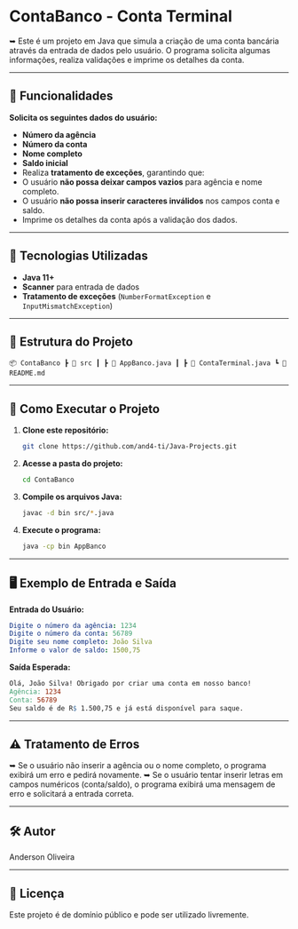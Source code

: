# ContaBanco - Conta Terminal

➥ Este é um projeto em Java que simula a criação de uma conta bancária através da entrada de dados pelo usuário. O programa solicita algumas informações, realiza validações e imprime os detalhes da conta.

---

## 📌 **Funcionalidades**

**Solicita os seguintes dados do usuário:**
  - **Número da agência**
  - **Número da conta**
  - **Nome completo**
  - **Saldo inicial**
  - Realiza **tratamento de exceções**, garantindo que:
  - O usuário **não possa deixar campos vazios** para agência e nome completo.
  - O usuário **não possa inserir caracteres inválidos** nos campos conta e saldo.
  - Imprime os detalhes da conta após a validação dos dados.

---

## 🚀 **Tecnologias Utilizadas**

  - **Java 11+**
  - **Scanner** para entrada de dados
  - **Tratamento de exceções** (`NumberFormatException` e `InputMismatchException`)

---

## 📂 **Estrutura do Projeto**
    📦 ContaBanco ┣ 📜 src ┃ ┣ 📜 AppBanco.java ┃ ┣ 📜 ContaTerminal.java ┗ 📜 README.md

---

## 🔧 **Como Executar o Projeto**

1. **Clone este repositório:**
    ```bash
    git clone https://github.com/and4-ti/Java-Projects.git
   
2. **Acesse a pasta do projeto:**
    ```bash
    cd ContaBanco

3. **Compile os arquivos Java:**
    ```bash
    javac -d bin src/*.java

4. **Execute o programa:**
    ```bash
    java -cp bin AppBanco
---

## 🖥️ **Exemplo de Entrada e Saída**

**Entrada do Usuário:**
```yaml
Digite o número da agência: 1234
Digite o número da conta: 56789
Digite seu nome completo: João Silva
Informe o valor de saldo: 1500,75
```
**Saída Esperada:**
```makefile
Olá, João Silva! Obrigado por criar uma conta em nosso banco!
Agência: 1234
Conta: 56789
Seu saldo é de R$ 1.500,75 e já está disponível para saque.
```
---
## ⚠️ **Tratamento de Erros**

➥ Se o usuário não inserir a agência ou o nome completo, o programa exibirá um erro e pedirá novamente.
➥ Se o usuário tentar inserir letras em campos numéricos (conta/saldo), o programa exibirá uma mensagem de erro e solicitará a entrada correta.

---

## 🛠 **Autor**
Anderson Oliveira

---

## 📜 **Licença**

Este projeto é de domínio público e pode ser utilizado livremente.

